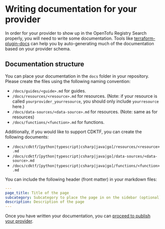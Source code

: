 # Writing documentation for your provider

In order for your provider to show up in the OpenTofu Registry Search properly, you will need to write some documentation. Tools like [terraform-plugin-docs](https://github.com/hashicorp/terraform-plugin-docs) can help you by auto-generating much of the documentation based on your provider schema.

## Documentation structure

You can place your documentation in the `docs` folder in your repository. Please create the files using the following naming convention:

- `/docs/guides/<guide>.md` for guides.
- `/docs/resources/<resource>.md` for resources. (Note: if your resource is called `yourprovider_yourresource`, you should only include `yourresource` here.)
- `/docs/data-sources/<data-source>.md` for resources. (Note: same as for resources)
- `/docs/functions/<function>.md` for functions.

Additionally, if you would like to support CDKTF, you can create the following documents:

- `/docs/cdktf/[python|typescript|csharp|java|go]/resources/<resource>.md`
- `/docs/cdktf/[python|typescript|csharp|java|go]/data-sources/<data-source>.md`
- `/docs/cdktf/[python|typescript|csharp|java|go]/functions/<function>.md`

You can include the following header (front matter) in your markdown files:

```yaml
---
page_title: Title of the page
subcategory: Subcategory to place the page in on the sidebar (optional)
description: Description of the page
---
```

Once you have written your documentation, you can [proceed to publish your provider](/docs/providers/publishing).